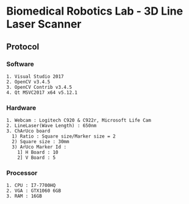 # Biomedical Robotics Lab - 3D Line Laser Scanner

## Protocol
### Software
```
1. Visual Studio 2017
2. OpenCV v3.4.5
3. OpenCV Contrib v3.4.5
4. Qt MSVC2017 x64 v5.12.1
```

### Hardware
```
1. Webcam : Logitech C920 & C922r, Microsoft Life Cam
2. LineLaser(Wave Length) : 650nm
3. ChArUco board
  1) Ratio : Square size/Marker size = 2  
  2) Square size : 30mm  
  3) ArUco Marker Id :  
    1] H Board : 10
    2] V Board : 5
```

### Processor
```
1. CPU : I7-7700HQ
2. VGA : GTX1060 6GB
3. RAM : 16GB
```
